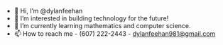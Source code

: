 - 👋 Hi, I’m @dylanfeehan
- 👀 I’m interested in building technology for the future!
- 🌱 I’m currently learning mathematics and computer science.
- 📫 How to reach me - (607) 222-2443 - dylanfeehan981@gmail.com

<!---
dylanfeehan/dylanfeehan is a ✨ special ✨ repository because its `README.md` (this file) appears on your GitHub profile.
You can click the Preview link to take a look at your changes.
--->
